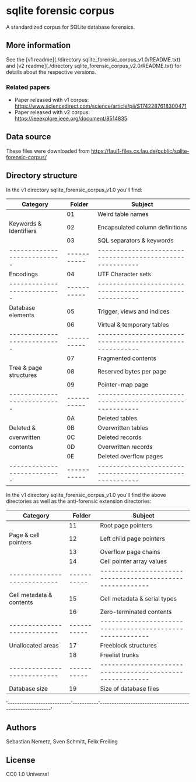 # sqlite forensic corpus

A standardized corpus for SQLite database forensics.

## More information
See the [v1 readme](./directory sqlite_forensic_corpus_v1.0/README.txt) and [v2 readme](./directory sqlite_forensic_corpus_v2.0/README.txt) for details about the respective versions.

### Related papers
- Paper released with v1 corpus: https://www.sciencedirect.com/science/article/pii/S1742287618300471
- Paper released with v2 corpus: https://ieeexplore.ieee.org/document/8514835

## Data source
These files were downloaded from https://faui1-files.cs.fau.de/public/sqlite-forensic-corpus/

## Directory structure
In the v1 directory sqlite_forensic_corpus_v1.0 you'll find:

| Category                  |    Folder |   Subject                                               |
|---------------------------|-----------|---------------------------------------------------------|
|                           |        01 |   Weird table names                                     |
| Keywords & Identifiers    |        02 |   Encapsulated column definitions                       |
|                           |        03 |   SQL separators & keywords                             |
|---------------------------|-----------|---------------------------------------------------------|
| Encodings                 |        04 |   UTF Character sets                                    |
|---------------------------|-----------|---------------------------------------------------------|
| Database elements         |        05 |   Trigger, views and indices                            |
|                           |        06 |   Virtual & temporary tables                            |
|---------------------------|-----------|---------------------------------------------------------|
|                           |        07 |   Fragmented contents                                   |
| Tree & page structures    |        08 |   Reserved bytes per page                               |
|                           |        09 |   Pointer-map page                                      |
|---------------------------|-----------|---------------------------------------------------------|
|                           |        0A |   Deleted tables                                        |
| Deleted &                 |        0B |   Overwritten tables                                    |
| overwritten               |        0C |   Deleted records                                       |
| contents                  |        0D |   Overwritten records                                   |
|                           |        0E |   Deleted overflow pages                                |
|---------------------------|-----------|---------------------------------------------------------|


In the v1 directory sqlite_forensic_corpus_v1.0 you'll find the above directories as well as the anti-forensic extension directories:


| Category                  |    Folder |   Subject                                               |
|---------------------------|-----------|---------------------------------------------------------|
|                           |        11 |   Root page pointers                                    |
| Page & cell pointers      |        12 |   Left child page pointers                              |
|                           |        13 |   Overflow page chains                                  |
|                           |        14 |   Cell pointer array values                             |
|---------------------------|-----------|---------------------------------------------------------|
| Cell metadata & contents  |        15 |   Cell metadata & serial types                          |
|                           |        16 |   Zero-terminated contents                              |
|---------------------------|-----------|---------------------------------------------------------|
| Unallocated areas         |        17 |   Freeblock structures                                  |
|                           |        18 |   Freelist trunks                                       |
|---------------------------|-----------|---------------------------------------------------------|
| Database size             |        19 |   Size of database files                                |
'---------------------------'-----------'---------------------------------------------------------'

## Authors
Sebastian Nemetz, Sven Schmitt, Felix Freiling

## License
CC0 1.0 Universal
